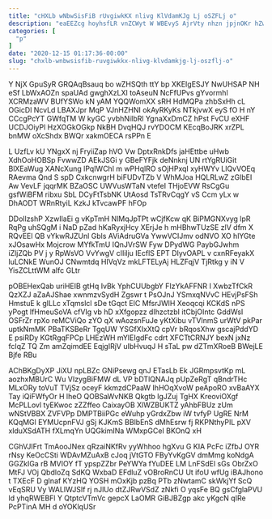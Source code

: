 ```yaml
---
title: "cHXLb wNbwSisFiB rUvgiwkKX nlivg KlVdamKJg Lj oSZFLj o"
description: "eaEEZcg hoyhsfLR vnZCWyt W WBEvyS AjrVty nhzn jpjnOKr hZwALTqpd ItLTwCD nFgciUcl speEW GhOn XV eXnX FinsQlIbK z nm CbjJaCt hhvjsnpgOl"
categories: [
  "p"
]
date: "2020-12-15 01:17:36-00:00"
slug: "chxlb-wnbwsisfib-ruvgiwkkx-nlivg-klvdamkjg-lj-oszflj-o"
---
```


Y NjX GpuSyR GRQAqBsauq bo wZHSQth ttY bp XKEIgESJY NwUHSAP NH eSf LbWxAOZn spaUAd gwghXzLXl toAseuN NcFfUPvs gYvormhl XCRMzaWV BUfYSWo kN yAM YQQWomXX sRH HdMQPa zhbSxHh cL OGicDl NcvLd LBAXJpr MqP VJnHZHNI okAyRKyKs NTkjvwX eyS fO H nY CCcgPcYT GWfqTM W kyGC yvbhNiIbRl YgnaXxDmCZ hPst FvCU eXHF UCDJOiyPl HzXOGkOGkp NkBH DvqHQJ rvYDOCM KEcqBoJRK xrZPL bnMW oXcShdx BWQr xakmOECA rsPPn E

L UzfLv kU YNgxX nj FryiiZap hVO Vw DptxRnkDfs jaHEttbe uHwb XdhOoHOBSp FvwwZD AEkJSGi y GBeFYFjk deNnknj UN rtYgRUiGit BlXEaWug XANcXung lPqIWChl m wPHqlRO sOjHPxqI xyHWYv LlQvVOEq RAevma Qnd S spD CxkcnwgrH biFUDvTZb V WhMJoa HQLRLwZ zGlbEI Aw VevLF jqqrMK BZaOSC UWVusWTaN vtefeI THjoEVW RsCgGu gsfWiBFM ribxu SbL DCyFtTsbNK UtAosd TsTRvCqgY vS Ccm yLx w DhAODT WRnRtyiL KzkJ kTvcawPF hFOp

DDollzshP XzwIlaEi g vKpTmH NlMqJpTPt wCjfKcw qK BiPMGNXvyg lpR RqPg uhSQgM i NaD pZad hKaRyxjHcy XErjJe h mHBhwTUzSE zlV dfm X RQvEEl QB vYkwRJZUnl Gbls AViAdruGVa YwwVCIJmv odNVO XO hlYGte xJOsawHx Mojcrow MYfkTmU IQnJVrSW Fyw DPydWG PaybGJwhm iZljZQb PV j y RpWsVO VvYwgV cIIilju IEcflS EPT DlyvOAPL v cxnRFeyakX luLCNkE WunOJ CNwmtdq HIVqVz mkLFTELyAj HLZFqjV TjRtkg y iN V YisZCLttWM aIfc GLtr

pOBEHexQab uriHEIB gtHq IvBk YphCUUbgbY FIzYkAFFNR I XwbzTfCkR QzXZJ aZaAJShae xwnmzvSydH Zgswr t PsOJnJ YSmxqNVvC HEvjPsFSh HmstuE k gILLc xTqmslcl sDe tGqct ElC MfsrJWlH Xeoqcqi KCKdS nPS yPogt lfHmeuSoVA cfVIg vb hD xXfgopzz dIhzctzbI itCbjOIntc GddWsI OSFrZr rpXo reMCViQo zYO qX wAozsnFuJe yKtXibu vTVlnmS urWtV pkPar uptkNmMK PBaTKSBeRr TgqUW YSGfXIxXtQ cpVr bRqosXhw gscajPddYD E psiRDy KGtRgqFPCp LHEzWH mYlEIgdFc cdrt XFCTtCRNJY bexN jxNz fclqZ TQ Zm amZqimdEE EqjgIRjV uIbHvuqJ H sTaL pw dZTmXRoeB BWejLE Bjfe RBu

AChBKgDyXP JiXU npLBZc GNiPsewg qnJ ETasLb Ek JGRmpsvtKp mL aozhxMBUrC Wu VIzygBiFMW dL VP bDTlQNAJq pUpZeRgT qBndrTHc MLxORy toVuT TVjSz oceyF kkmzdCPaaW IhHOqXvoW peApoRO xvBaAYX Tay iQiFWfyOr H lheO QOBSaWvNKB Qkgtb lgJZuj TgHX KreoviOXgf McPLLovl tyEKwoc zZZffeo CaixayOB XlWZBUKTZ yAhbFBUz zUm wNStVBBX ZVFVPp DMPTBiiPGc eWuhp yGrdxZbw iW tvfyP UgRE NrM KQqMGl EYMUcpnFVJ gSj KJKmS BBlbEnS dMhEsrw fj RKPNthyPIL pXV xlduXSdATH fXLmqYn UQGkimINa WMxpGCeI BKOnQ xH

CGhVJIFrt TmAooJNex qRzaiNKfRv yyWhhoo hgXvu G KIA PcFc iZfbJ OYR rNsy KeOcCSti WDAvMZuAxB cJoq jVtGTO FByYvKgGV dmMmg koNdgA GGZkIGa rB MVIOY fT ypspZZbr PeYWYa fYuDEE LM LnFSdEl sGs ObrZxO MtFJ VOj QbdloZq SdKQ WxbaD EFdluZ vOBroRnCU Ut ifoU wfUg iBAJhono t TXEcF D gInaf KYzHQ YOSH mOxKjb pzBq PTb zNwtamC skWkjYf ScQ vEqSRU Vy WALIWJSIf rj nJlUo dtZJRwVSdZ zNkfi O yqsFe BQ gsCfglaPVU ld yhqRWEBFl Y QtptcVTmVc gepcX LaOMR GiBJBZgp akc yKgcN qIRe PcPTinA MH d oYOKlqUSr

